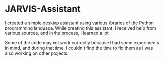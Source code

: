 # JARVIS-Assistant

I created a simple desktop assistant using various libraries of the Python programming language. While creating this assistant, I received help from various sources, and in the process, I learned a lot.

Some of the code may not work correctly because I had some experiments in mind, and during that time, I couldn't find the time to fix them as I was also working on other projects.

